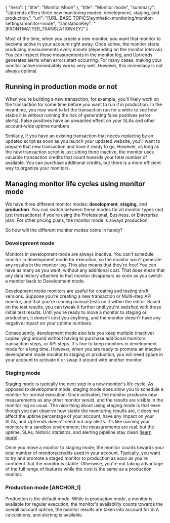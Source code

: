 {
  "hero": {
    "title": "Monitor Mode"
  },
  "title": "Monitor mode",
  "summary": "Uptrends offers three new monitoring modes: development, staging, and production.",
  "url": "[URL_BASE_TOPICS]synthetic-monitoring/monitor-settings/monitor-mode",
  "translationKey": "[FRONTMATTER_TRANSLATIONKEY]"
}

Most of the time, when you create a new monitor, you want that monitor to become active in your account right away. Once active, the monitor starts producing measurements every minute (depending on the monitor interval). You can inspect those measurements in the monitor log, and Uptrends generates alerts when errors start occurring. For many cases, making your monitor active immediately works very well. However, this immediacy is not always optimal. 

## Running in production mode or not

When you're building a new transaction, for example, you'll likely work on the transaction for some time before you want to run it in production. In the meantime, you may want to let the transaction run for a while to see how stable it is without running the risk of generating false positives (error alerts). False positives have an unwanted effect on your SLAs and other account-wide uptime numbers.

Similarly, if you have an existing transaction that needs replacing by an updated script as soon as you launch your updated website, you'll want to prepare that new transaction and have it ready to go. However, as long as the new transaction script is just sitting there inactive, the monitor uses valuable transaction credits that count towards your total number of available. You can purchase additional credits, but there is a more efficient way to organize your monitors.

## Managing monitor life cycles using monitor mode

We have three different monitor modes: **development**, **staging,** and **production**. You can switch between these modes for all monitor types (not just transactions) if you're using the Professional, Business, or Enterprise plan. For other pricing plans, the monitor mode is always production.

So how will the different monitor modes come in handy?

### Development mode

Monitors in development mode are always inactive. You can't schedule monitor in development mode for execution, so the monitor won't generate any results in the monitor log. This also means that they're free! You can have as many as you want, without any additional cost. That does mean that any data history attached to that monitor disappears  as soon as you switch a monitor back to Development mode.

Development mode monitors are useful for creating and testing draft versions. Suppose you're creating a new transaction or Multi-step API monitor, and that you're running manual tests on it within the editor. Based on the test results, you can tweak it further until you're satisfied with those initial test results. Until you're ready to move a monitor to staging or production, it doesn't cost you anything, and the monitor doesn't have any negative impact on your uptime numbers.

Consequently, development mode also lets you keep multiple (inactive) copies lying around without having to purchase additional monitors, transaction steps, or API steps. It's fine to keep monitors in development mode for a long time. However, when you are ready to promote an inactive development mode monitor to staging or production, you will need space in your account to activate it or swap it around with another monitor.

### Staging mode

Staging mode is typically the next step in a new monitor's life cycle. As opposed to development mode, staging mode does allow you to schedule a monitor for normal execution. Once activated, the monitor produces new measurements as any other monitor would, and the results are visible in the monitor log as usual. The nice thing about using staging mode is that even though you can observe how stable the monitoring results are, it does not affect the uptime percentage of your account, have any impact on your SLAs, and Uptrends doesn't send out any alerts. It's like running your monitors in a sandbox environment; the measurements are real, but the uptime, SLAs, historic statistics, and alerting pipeline stay clean ([learn more]([LINK_URL_1])).

Once you move a monitor to staging mode, the monitor counts towards your total number of monitors/credits used in your account. Typically, you want to try and promote a staged monitor to production as soon as you're confident that the monitor is stable. Otherwise, you're not taking advantage of the full range of features while the cost is the same as a production monitor.

### Production mode [ANCHOR_1]

Production is the default mode. While in production mode, a monitor is available for regular execution, the monitor's availability counts towards the overall account uptime, the monitor results are taken into account for SLA calculations, and alerting is available.
